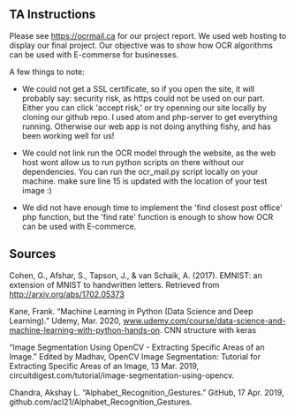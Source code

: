 ## TA Instructions

Please see https://ocrmail.ca for our project report. We used web hosting to display our final project. Our objective was to show how OCR algorithms can be used with E-commerse for businesses. 

A few things to note: 

- We could not get a SSL certificate, so if you open the site, it will probably say: security risk, as https could not be used
  on our part. Either you can click 'accept risk,' or try openning our site locally by cloning our github repo. I used atom and  php-server to get everything running. Otherwise our web app is not doing anything fishy, and has been working well for us!
  
- We could not link run the OCR model through the website, as the web host wont allow us to run python scripts on there without
  our dependencies. You can run the ocr_mail.py script locally on your machine. make sure line 15 is updated with the location of your test image :) 
  
- We did not have enough time to implement the 'find closest post office' php function, but the 'find rate' function is enough
  to show how OCR can be used with E-commerce. 

## Sources

Cohen, G., Afshar, S., Tapson, J., & van Schaik, A. (2017). EMNIST: an extension of MNIST to handwritten letters. Retrieved from http://arxiv.org/abs/1702.05373

Kane, Frank. “Machine Learning in Python (Data Science and Deep Learning).” Udemy, Mar. 2020, www.udemy.com/course/data-science-and-machine-learning-with-python-hands-on. CNN structure with keras

“Image Segmentation Using OpenCV - Extracting Specific Areas of an Image.” Edited by Madhav, OpenCV Image Segmentation: Tutorial for Extracting Specific Areas of an Image, 13 Mar. 2019, circuitdigest.com/tutorial/image-segmentation-using-opencv.

Chandra, Akshay L. “Alphabet_Recognition_Gestures.” GitHub, 17 Apr. 2019, github.com/acl21/Alphabet_Recognition_Gestures.
